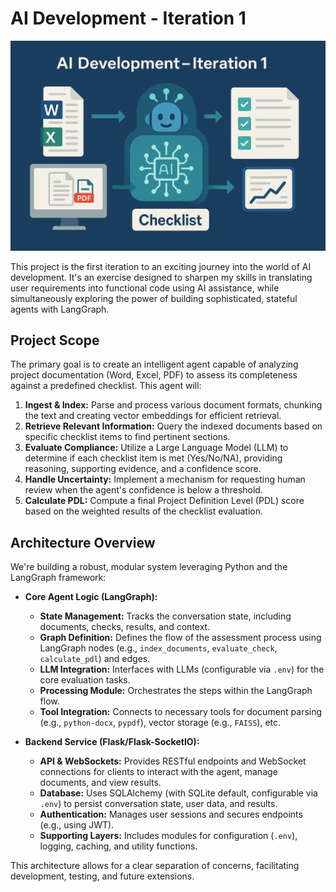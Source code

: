 # AI Development - Iteration 1

![project logo](resources/project_logo.png)

This project is the first iteration to an exciting journey into the world of AI development. It's an exercise designed to sharpen my skills in translating user requirements into functional code using AI assistance, while simultaneously exploring the power of building sophisticated, stateful agents with LangGraph.

## Project Scope

The primary goal is to create an intelligent agent capable of analyzing project documentation (Word, Excel, PDF) to assess its completeness against a predefined checklist. This agent will:

1. **Ingest & Index:** Parse and process various document formats, chunking the text and creating vector embeddings for efficient retrieval.
2. **Retrieve Relevant Information:** Query the indexed documents based on specific checklist items to find pertinent sections.
3. **Evaluate Compliance:** Utilize a Large Language Model (LLM) to determine if each checklist item is met (Yes/No/NA), providing reasoning, supporting evidence, and a confidence score.
4. **Handle Uncertainty:** Implement a mechanism for requesting human review when the agent's confidence is below a threshold.
5. **Calculate PDL:** Compute a final Project Definition Level (PDL) score based on the weighted results of the checklist evaluation.

## Architecture Overview

We're building a robust, modular system leveraging Python and the LangGraph framework:

* **Core Agent Logic (LangGraph):**
  * **State Management:** Tracks the conversation state, including documents, checks, results, and context.
  * **Graph Definition:** Defines the flow of the assessment process using LangGraph nodes (e.g., `index_documents`, `evaluate_check`, `calculate_pdl`) and edges.
  * **LLM Integration:** Interfaces with LLMs (configurable via `.env`) for the core evaluation tasks.
  * **Processing Module:** Orchestrates the steps within the LangGraph flow.
  * **Tool Integration:** Connects to necessary tools for document parsing (e.g., `python-docx`, `pypdf`), vector storage (e.g., `FAISS`), etc.

* **Backend Service (Flask/Flask-SocketIO):**
  * **API & WebSockets:** Provides RESTful endpoints and WebSocket connections for clients to interact with the agent, manage documents, and view results.
  * **Database:** Uses SQLAlchemy (with SQLite default, configurable via `.env`) to persist conversation state, user data, and results.
  * **Authentication:** Manages user sessions and secures endpoints (e.g., using JWT).
  * **Supporting Layers:** Includes modules for configuration (`.env`), logging, caching, and utility functions.

This architecture allows for a clear separation of concerns, facilitating development, testing, and future extensions.
